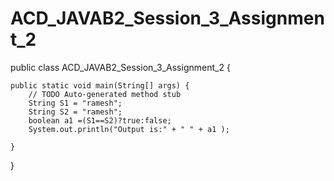 # ACD_JAVAB2_Session_3_Assignment_2

public class ACD_JAVAB2_Session_3_Assignment_2 {

	public static void main(String[] args) {
		// TODO Auto-generated method stub
		String S1 = "ramesh";
		String S2 = "ramesh";
		boolean a1 =(S1==S2)?true:false;
		System.out.println("Output is:" + " " + a1 );

	}

}
